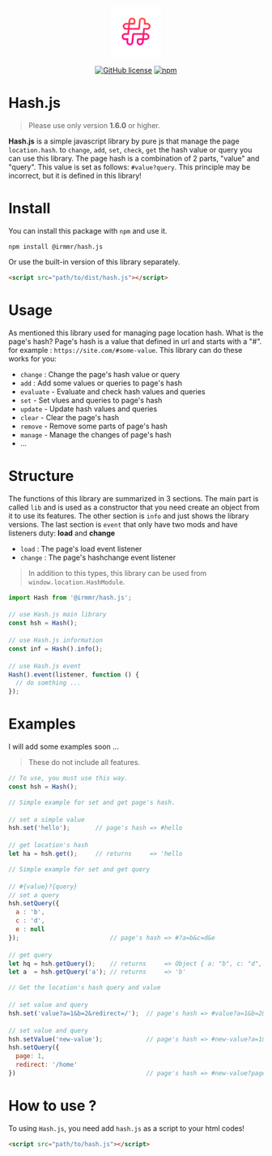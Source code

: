 <p align="center"><a href="https://irmmr.github.io/hash.js/" target="_blank"><img width="100" src="https://raw.githubusercontent.com/irmmr/hash.js/master/logo/logo.png" alt="Hash Js"></a></p>

<p align="center">
  <a href="https://github.com/irmmr/hash.js/blob/master/LICENSE"><img alt="GitHub license" src="https://img.shields.io/github/license/irmmr/hash.js"></a>
  <a href="https://www.npmjs.com/package/@irmmr/hash.js"><img alt="npm" src="https://img.shields.io/npm/v/@irmmr/hash.js"></a>
</p>

# Hash.js
> Please use only version **1.6.0** or higher.

**Hash.js** is a simple javascript library by pure js that manage the page `location.hash`. to `change`, `add`, `set`, `check`, `get` the hash value or query you can use this library. The page hash is a combination of 2 parts, "value" and "query". This value is set as follows: `#value?query`. This principle may be incorrect, but it is defined in this library!

# Install
You can install this package with ‍‍`npm` and use it.

```
npm install @irmmr/hash.js
```

Or use the built-in version of this library separately.
```html
<script src="path/to/dist/hash.js"></script>
```

# Usage
As mentioned this library used for managing page location hash. What is the page's hash? Page's hash is a value that defined in url and starts with a "#". for example : `https://site.com/#some-value`.
This library can do these works for you:
- `change` : Change the page's hash value or query
- `add` : Add some values or queries to page's hash
- `evaluate` - Evaluate and check hash values and queries
- `set` - Set vlues and queries to page's hash
- `update` - Update hash values and queries
- `clear` - Clear the page's hash
- `remove` - Remove some parts of page's hash
- `manage` - Manage the changes of page's hash
- ...

# Structure
The functions of this library are summarized in 3 sections. The main part is called `lib` and is used as a constructor that you need create an object from it to use its features. The other section is `info` and just shows the library versions. The last section is `event` that only have two mods and have listeners duty: **load** and **change**
- `load` : The page's load event listener
- `change` : The page's hashchange event listener
> In addition to this types, this library can be used from `window.location.HashModule`.
```javascript
import Hash from '@irmmr/hash.js';

// use Hash.js main library
const hsh = Hash();

// use Hash.js information
const inf = Hash().info();

// use Hash.js event
Hash().event(listener, function () {
  // do somthing ...
});
```

# Examples
I will add some examples soon ...
> These do not include all features.
```javascript
// To use, you must use this way.
const hsh = Hash();
```
```javascript
// Simple example for set and get page's hash.

// set a simple value
hsh.set('hello');       // page's hash => #hello

// get location's hash
let ha = hsh.get();     // returns     => 'hello
```
```javascript
// Simple example for set and get query

// #{value}?{query}
// set a query
hsh.setQuery({
  a : 'b',
  c : 'd',
  e : null
});                         // page's hash => #?a=b&c=d&e

// get query
let hq = hsh.getQuery();    // returns     => Object { a: "b", c: "d", e: null }
let a  = hsh.getQuery('a'); // returns     => 'b'
```
```javascript
// Get the location's hash query and value

// set value and query
hsh.set('value?a=1&b=2&redirect=/');  // page's hash => #value?a=1&b=2&redirect=/

// set value and query
hsh.setValue('new-value');            // page's hash => #new-value?a=1&b=2&redirect=/
hsh.setQuery({
  page: 1,
  redirect: '/home'
})                                    // page's hash => #new-value?page=1&redirect=/home
```

# How to use ?
To using `Hash.js`, you need add `hash.js` as a script to your html codes!
```html
<script src="path/to/hash.js"></script>
```

